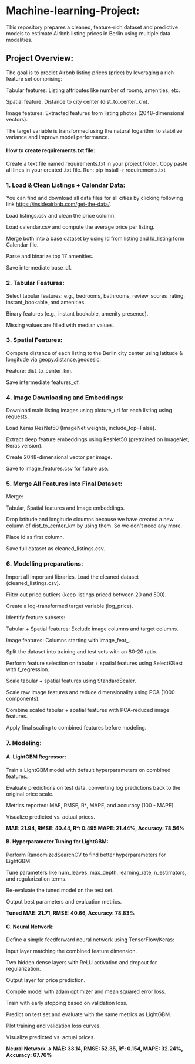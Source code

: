 # Machine-learning-Project:
This repository prepares a cleaned, feature-rich dataset and predictive models to estimate Airbnb listing prices in Berlin using multiple data modalities.

## Project Overview:

The goal is to predict Airbnb listing prices (price) by leveraging a rich feature set comprising:

Tabular features: Listing attributes like number of rooms, amenities, etc.

Spatial feature: Distance to city center (dist_to_center_km).

Image features: Extracted features from listing photos (2048-dimensional vectors).

The target variable is transformed using the natural logarithm to stabilize variance and improve model performance.

#### How to create requirements.txt file:

Create a text file named requirements.txt in your project folder.
Copy paste all lines in your created .txt file. 
Run:
pip install -r requirements.txt

### 1. Load & Clean Listings + Calendar Data:

You can find and download all data files for all cities by clicking following link https://insideairbnb.com/get-the-data/.

Load listings.csv and clean the price column.

Load calendar.csv and compute the average price per listing.

Merge both into a base dataset by using Id from listing and Id_listing form Calendar file.

Parse and binarize top 17 amenities.

Save intermediate base_df.

### 2. Tabular Features:

Select tabular features: 
        e.g., bedrooms, bathrooms, review_scores_rating, instant_bookable, and amenities.

Binary features (e.g., instant bookable, amenity presence).

Missing values are filled with median values.

### 3. Spatial Features:

Compute distance of each listing to the Berlin city center using latitude & longitude via geopy.distance.geodesic.

Feature: dist_to_center_km.

Save intermediate features_df.

### 4. Image Downloading and Embeddings:

Download main listing images using picture_url for each listing using requests.

Load Keras ResNet50 (ImageNet weights, include_top=False).

Extract deep feature embeddings using ResNet50 (pretrained on ImageNet, Keras version).

Create 2048-dimensional vector per image.

Save to image_features.csv for future use.

### 5. Merge All Features into Final Dataset:

Merge:

Tabular, Spatial features and Image embeddings.

Drop latitude and longitude cloumns because we have created a new column of dist_to_center_km
by using them. So we don't need any more.

Place id as first column.

Save full dataset as cleaned_listings.csv.

### 6. Modelling preparations:

Import all important libraries.
Load the cleaned dataset (cleaned_listings.csv).

Filter out price outliers (keep listings priced between 20 and 500).

Create a log-transformed target variable (log_price).

Identify feature subsets:

Tabular + Spatial features: Exclude image columns and target columns.

Image features: Columns starting with image_feat_.

Split the dataset into training and test sets with an 80-20 ratio.

Perform feature selection on tabular + spatial features using SelectKBest with f_regression.

Scale tabular + spatial features using StandardScaler.

Scale raw image features and reduce dimensionality using PCA (1000 components).

Combine scaled tabular + spatial features with PCA-reduced image features.

Apply final scaling to combined features before modeling.

### 7. Modeling:

#### A. LightGBM Regressor:

Train a LightGBM model with default hyperparameters on combined features.

Evaluate predictions on test data, converting log predictions back to the original price scale.

Metrics reported: MAE, RMSE, R², MAPE, and accuracy (100 - MAPE).

Visualize predicted vs. actual prices.

**MAE: 21.94, RMSE: 40.44, R²: 0.495
MAPE: 21.44%, Accuracy: 78.56%**

#### B. Hyperparameter Tuning for LightGBM:

Perform RandomizedSearchCV to find better hyperparameters for LightGBM.

Tune parameters like num_leaves, max_depth, learning_rate, n_estimators, and regularization terms.

Re-evaluate the tuned model on the test set.

Output best parameters and evaluation metrics.

**Tuned MAE: 21.71, RMSE: 40.66, Accuracy: 78.83%**

#### C. Neural Network:

Define a simple feedforward neural network using TensorFlow/Keras:

Input layer matching the combined feature dimension.

Two hidden dense layers with ReLU activation and dropout for regularization.

Output layer for price prediction.

Compile model with adam optimizer and mean squared error loss.

Train with early stopping based on validation loss.

Predict on test set and evaluate with the same metrics as LightGBM.

Plot training and validation loss curves.

Visualize predicted vs. actual prices.

**Neural Network → MAE: 33.14, RMSE: 52.35, R²: 0.154, 
MAPE: 32.24%, Accuracy: 67.76%**